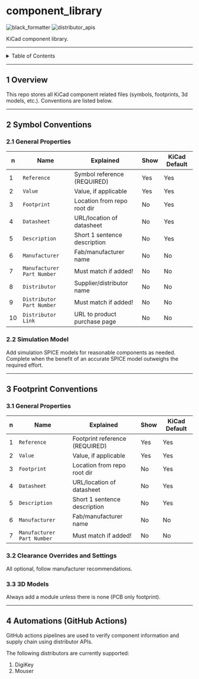 # component_library

![black_formatter](https://github.com/danielljeon/component_library/actions/workflows/black_formatter.yaml/badge.svg)
![distributor_apis](https://github.com/danielljeon/component_library/actions/workflows/distributor_apis.yaml/badge.svg)

KiCad component library.

---

<details markdown="1">
  <summary>Table of Contents</summary>

- [1 Overview](#1-overview)
- [2 Symbol Conventions](#2-symbol-conventions)
    - [2.1 General Properties](#21-general-properties)
    - [2.2 Simulation Model](#22-simulation-model)
- [3 Footprint Conventions](#3-footprint-conventions)
    - [3.1 General Properties](#31-general-properties)
    - [3.2 Clearance Overrides and Settings](#32-clearance-overrides-and-settings)
    - [3.3 3D Models](#33-3d-models)
- [4 Automations (GitHub Actions)](#4-automations-github-actions)

</details>

---

## 1 Overview

This repo stores all KiCad component related files (symbols, footprints, 3d
models, etc.). Conventions are listed below.

---

## 2 Symbol Conventions

### 2.1 General Properties

| n  | Name                       | Explained                    | Show | KiCad Default |
|----|----------------------------|------------------------------|------|---------------|
| 1  | `Reference`                | Symbol reference (REQUIRED)  | Yes  | Yes           |
| 2  | `Value`                    | Value, if applicable         | Yes  | Yes           |
| 3  | `Footprint`                | Location from repo root dir  | No   | Yes           |
| 4  | `Datasheet`                | URL/location of datasheet    | No   | Yes           |
| 5  | `Description`              | Short 1 sentence description | No   | Yes           |
| 6  | `Manufacturer`             | Fab/manufacturer name        | No   | No            |
| 7  | `Manufacturer Part Number` | Must match if added!         | No   | No            |
| 8  | `Distributor`              | Supplier/distributor name    | No   | No            |
| 9  | `Distributor Part Number`  | Must match if added!         | No   | No            |
| 10 | `Distributor Link`         | URL to product purchase page | No   | No            |

### 2.2 Simulation Model

Add simulation SPICE models for reasonable components as needed. Complete when
the benefit of an accurate SPICE model outweighs the required effort.

---

## 3 Footprint Conventions

### 3.1 General Properties

| n | Name                       | Explained                      | Show | KiCad Default |
|---|----------------------------|--------------------------------|------|---------------|
| 1 | `Reference`                | Footprint reference (REQUIRED) | Yes  | Yes           |
| 2 | `Value`                    | Value, if applicable           | Yes  | Yes           |
| 3 | `Footprint`                | Location from repo root dir    | No   | Yes           |
| 4 | `Datasheet`                | URL/location of datasheet      | No   | Yes           |
| 5 | `Description`              | Short 1 sentence description   | No   | Yes           |
| 6 | `Manufacturer`             | Fab/manufacturer name          | No   | No            |
| 7 | `Manufacturer Part Number` | Must match if added!           | No   | No            |

### 3.2 Clearance Overrides and Settings

All optional, follow manufacturer recommendations.

### 3.3 3D Models

Always add a module unless there is none (PCB only footprint).

---

## 4 Automations (GitHub Actions)

GitHub actions pipelines are used to verify component information and supply
chain using distributor APIs.

The following distributors are currently supported:

1. DigiKey
2. Mouser
